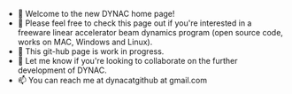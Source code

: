 - 👋 Welcome to the new DYNAC home page!
- 👀 Please feel free to check this page out if you're interested in a freeware linear accelerator beam dynamics program (open source code, works on MAC, Windows and Linux).
- 🌱 This git-hub page is work in progress.
- 💞️ Let me know if you're looking to collaborate on the further development of DYNAC.
- 📫 You can reach me at dynacatgithub at gmail.com

<!---
dynac-source/dynac-source is a ✨ special ✨ repository because its `README.md` (this file) appears on your GitHub profile.
You can click the Preview link to take a look at your changes.
--->
